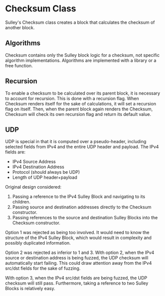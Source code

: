 Checksum Class
==============
Sulley's Checksum class creates a block that calculates the checksum of another
block.

Algorithms
----------
Checksum contains only the Sulley block logic for a checksum, not specific
algorithm implementations.
Algorithms are implemented with a library or a free function.

Recursion
---------
To enable a checksum to be calculated over its parent block, it is necessary
to account for recursion.
This is done with a recursion flag.
When Checksum renders itself for the sake of calculations, it will set a
recursion flag on itself.
Then, when the parent block again renders the Checksum, Checksum will check its
own recursion flag and return its default value.

UDP
---
UDP is special in that it is computed over a pseudo-header, including selected
fields from IPv4 and the entire UDP header and payload.
The IPv4 fields are:

 * IPv4 Source Address
 * IPv4 Destination Address
 * Protocol (should always be UDP)
 * Length of UDP header+payload

Original design considered:

 1. Passing a reference to the IPv4 Sulley Block and navigating to its children.
 2. Passing source and destination addresses directly to the Checksum
    constructor.
 3. Passing references to the source and destination Sulley Blocks into the
    Checksum constructor.
    
Option 1 was rejected as being too involved.
It would need to know the structure of the IPv4 Sulley Block, which would
result in complexity and possibly duplicated information.

Option 2 was rejected as inferior to 1 and 3.
With option 2, when the IPv4 source or destination address is being fuzzed,
the UDP checksum will automatically start failing.
This could draw attention away from the IPv4 src/dst fields for the sake of
fuzzing.

With option 3, when the IPv4 src/dst fields are being fuzzed, the UDP checksum
will still pass.
Furthermore, taking a reference to two Sulley Blocks is relatively easy.